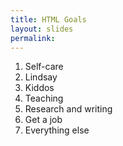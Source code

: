 ```yaml
---
title: HTML Goals
layout: slides
permalink: 
---
```


1. Self-care
2. Lindsay
3. Kiddos
4. Teaching
5. Research and writing
6. Get a job
7. Everything else